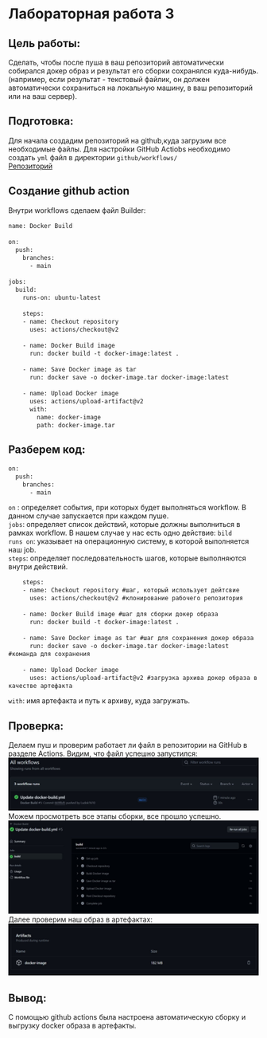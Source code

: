 # Лабораторная работа 3
## Цель работы:
Сделать, чтобы после пуша в ваш репозиторий автоматически собирался докер образ и результат его сборки сохранялся куда-нибудь. (например, если результат - текстовый файлик, он должен автоматически сохраниться на локальную машину, в ваш репозиторий или на ваш сервер).
## Подготовка:
Для начала создадим репозиторий на github,куда загрузим все необходимые файлы. Для настройки GitHub Actiobs необходимо создать `yml` файл в директории `github/workflows/`  
[Репозиторий](https://github.com/Ludok1610/for_lab_3_DevOps)
## Создание github action
Внутри workflows сделаем файл Builder:
```
name: Docker Build

on:
  push:
    branches:
      - main

jobs:
  build:
    runs-on: ubuntu-latest

    steps:
    - name: Checkout repository
      uses: actions/checkout@v2

    - name: Docker Build image
      run: docker build -t docker-image:latest .

    - name: Save Docker image as tar
      run: docker save -o docker-image.tar docker-image:latest

    - name: Upload Docker image
      uses: actions/upload-artifact@v2
      with:
        name: docker-image
        path: docker-image.tar
```
## Разберем код:
```
on:
  push:
    branches:
      - main
```
`on` : определяет события, при которых будет выполняться workflow. В данном случае запускается при каждом пуше.  
`jobs`: определяет список действий, которые должны выполниться в рамках workflow. В нашем случае у нас есть одно действие: `bild`  
`runs on`: указывает на операционную систему, в которой выполняется наш job.  
`steps`: определяет последовательность шагов, которые выполняются внутри действий.  
```
    steps:
    - name: Checkout repository #шаг, который использует дейтсвие
      uses: actions/checkout@v2 #клонирование рабочего репозитория

    - name: Docker Build image #шаг для сборки докер образа
      run: docker build -t docker-image:latest . 

    - name: Save Docker image as tar #шаг для сохранения докер образа
      run: docker save -o docker-image.tar docker-image:latest #команда для сохранения

    - name: Upload Docker image
      uses: actions/upload-artifact@v2 #загрузка архива докер образа в качестве артефакта
```
`with`: имя артефакта и путь к архиву, куда загружать.

## Проверка:
Делаем пуш и проверим работает ли файл в репозитории на GitHub в разделе Actions. Видим, что файл успешно запустился:
![img1](https://github.com/amkutsak/cloud_technologies/blob/main/Lab3/images/1.jpg)
Можем просмотреть все этапы сборки, все прошло успешно.
![img2](https://github.com/amkutsak/cloud_technologies/blob/main/Lab3/images/2.jpg)
Далее проверим наш образ в артефактах:
![img3](https://github.com/amkutsak/cloud_technologies/blob/main/Lab3/images/3.jpg)

## Вывод:
С помощью github actions была настроена автоматическую сборку и выгрузку docker образа в артефакты.
